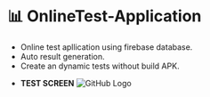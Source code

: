 # 📊 OnlineTest-Application
* Online test apllication using firebase database.
* Auto result generation.
* Create an dynamic tests without build APK.

- **TEST SCREEN**
![GitHub Logo](/images/logo.png)
